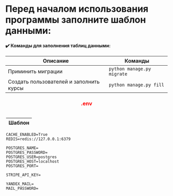 <h1>Перед началом использования программы заполните шаблон данными:</h1>

<h4>✔️ Команды для заполнения таблиц данными: </h4>

| Описание                                | Команды                        |
|-----------------------------------------|--------------------------------|
| Приминить миграции                      | ```python manage.py migrate``` |
| Создать пользователей и заполнить курсы | ```python manage.py fill```    |

<H3 style="text-align: center;  color:red;"> .env </H3> 

 <div style="display: flex; align-items: center;">
    <div style="display: inline-block; margin: 2px;" >

| Шаблон |
|--------|

```text 
CACHE_ENABLED=True
REDIS=redis://127.0.0.1:6379

POSTGRES_NAME=
POSTGRES_PASSWORD=
POSTGRES_USER=postgres
POSTGRES_HOST=localhost
POSTGRES_PORT=

STRIPE_API_KEY=

YANDEX_MAIL=
MAIL_PASSWORD=
 ```

</div>
  </div>

